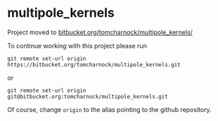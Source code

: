 # multipole_kernels

Project moved to [bitbucket.org/tomcharnock/multipole_kernels/](https://bitbucket.org/tomcharnock/multipole_kernels/)

To continue working with this project please run

```
git remote set-url origin https://bitbucket.org/tomcharnock/multipole_kernels.git
```
or 
```
git remote set-url origin git@bitbucket.org:tomcharnock/multipole_kernels.git
```

Of course, change `origin` to the alias pointing to the github repository.

